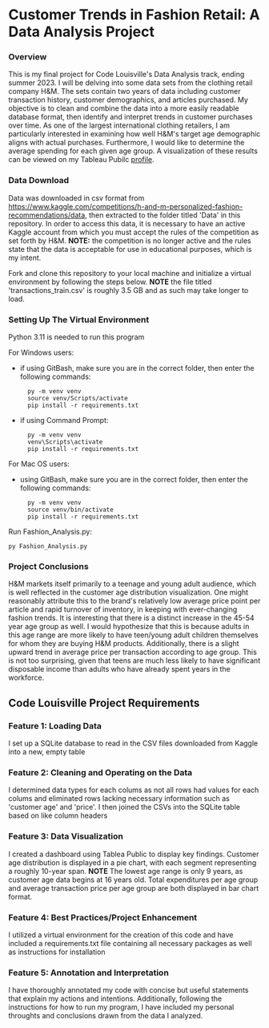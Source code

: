 # Customer Trends in Fashion Retail: A Data Analysis Project

### Overview

This is my final project for Code Louisville's Data Analysis track, ending summer 2023. I will be delving into some data sets from the clothing retail company H&M. The sets contain two years of data including customer transaction history, customer demographics, and articles purchased. My objective is to clean and combine the data into a more easily readable database format, then identify and interpret trends in customer purchases over time. As one of the largest international clothing retailers, I am particularly interested in examining how well H&M's target age demographic aligns with actual purchases. Furthermore, I would like to determine the average spending for each given age group.  A visualization of these results can be viewed on my Tableau Pubilc [profile](https://public.tableau.com/views/FashionData/Dashboard1?:language=en-US&publish=yes&:display_count=n&:origin=viz_share_link).


### Data Download

Data was downloaded in csv format from https://www.kaggle.com/competitions/h-and-m-personalized-fashion-recommendations/data, then extracted to the folder titled 'Data' in this repository. In order to access this data, it is necessary to have an active Kaggle account from which you must accept the rules of the competition as set forth by H&M. **NOTE:** the competition is no longer active and the rules state that the data is acceptable for use in educational purposes, which is my intent. 

Fork and clone this repository to your local machine and initialize a virtual environment by following the steps below. **NOTE** the file titled 'transactions_train.csv' is roughly 3.5 GB and as such may take longer to load.


### Setting Up The Virtual Environment

Python 3.11 is needed to run this program

For Windows users: 
  - if using GitBash, make sure you are in the correct folder, then enter the following commands:
    ```
      py -m venv venv
      source venv/Scripts/activate
      pip install -r requirements.txt
    ```
  - if using Command Prompt:
    ```
      py -m venv venv
      venv\Scripts\activate
      pip install -r requirements.txt
    ```
   
For Mac OS users:
  - using GitBash, make sure you are in the correct folder, then enter the following commands:
    ```
      py -m venv venv
      source venv/bin/activate
      pip install -r requirements.txt
    ```
   
Run Fashion_Analysis.py:
```
py Fashion_Analysis.py

```
   

### Project Conclusions

H&M markets itself primarily to a teenage and young adult audience, which is well reflected in the customer age distribution visualization. One might reasonably attribute this to the brand's relatively low average price point per article and rapid turnover of inventory, in keeping with ever-changing fashion trends. It is interesting that there is a distinct increase in the 45-54 year age group as well. I would hypothesize that this is because adults in this age range are more likely to have teen/young adult children themselves for whom they are buying H&M products. Additionally, there is a slight upward trend in average price per transaction according to age group. This is not too surprising, given that teens are much less likely to have significant disposable income than adults who have already spent years in the workforce.
    



## Code Louisville Project Requirements

### Feature 1: Loading Data

I set up a SQLite database to read in the CSV files downloaded from Kaggle into a new, empty table

### Feature 2: Cleaning and Operating on the Data

I determined data types for each colums as not all rows had values for each colums and eliminated rows lacking necessary information such as 'customer age' and 'price'. I then joined the CSVs into the SQLite table based on like column headers

### Feature 3: Data Visualization

I created a dashboard using Tablea Public to display key findings. Customer age distribution is displayed in a pie chart, with each segment representing a roughly 10-year span. **NOTE** The lowest age range is only 9 years, as customer age data begins at 16 years old. Total expenditures per age group and average transaction price per age group are both displayed in bar chart format. 

### Feature 4: Best Practices/Project Enhancement

I utilized a virtual environment for the creation of this code and have included a requirements.txt file containing all necessary packages as well as instructions for installation 

### Feature 5: Annotation and Interpretation

I have thoroughly annotated my code with concise but useful statements that explain my actions and intentions. Additionally, following the instructions for how to run my program, I have included my personal throughts and conclusions drawn from the data I analyzed. 

